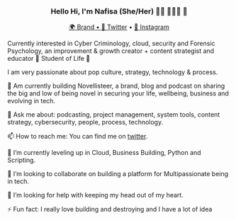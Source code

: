 <h3 align="center"> Hello Hi, I'm Nafisa (She/Her) 👋🏾 👩🏾‍💻 👋 </h3>

<p align="center">
  <a href="https://novellisteer.com">🌍 Brand • 
  <a href="https://twitter.com/anafisad">📱 Twitter</a> • 
  <a href="https://instagram.com/c/novellisteer">📼 Instagram</a>
</p>

Currently interested in Cyber Criminology, cloud, security and Forensic Psychology, an improvement & growth creator + content strategist and educator 💛 Student of Life 💛

I am very passionate about pop culture, strategy, technology & process.


🔭 Am currently building Novellisteer, a brand, blog and podcast on sharing the big and low of being novel in securing your life, wellbeing, business and evolving in tech.

💬 Ask me about: podcasting, project management, system tools, content strategy, cybersecurity, people, process, technology.

📫 How to reach me: You can find me on [twitter](https://twitter.com/anafisad). 

🌱 I’m currently leveling up in Cloud, Business Building, Python and Scripting.

👯 I’m looking to collaborate on building a platform for Multipassionate being in tech. 

🤔 I’m looking for help with keeping my head out of my heart.

⚡ Fun fact: I really love building and destroying and I have a lot of idea 

<!--
**anafisad/anafisad** is a ✨ _special_ ✨ repository because its `README.md` (this file) appears on your GitHub profile.

⚡️ What I do:

- 🔭 I’m currently working on ...
- 🌱 I’m currently learning ...
- 👯 I’m looking to collaborate on ...
- 🤔 I’m looking for help with ...
- 💬 Ask me about ...
- 📫 How to reach me: ...
- 😄 Pronouns: ...
- ⚡ Fun fact: ...

- 💬 Ask me about ...
- 📫 How to reach me: ...
- 😄 Pronouns: ...
- ⚡ Fun fact: ...
